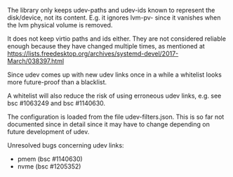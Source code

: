 
The library only keeps udev-paths and udev-ids known to represent the
disk/device, not its content. E.g. it ignores lvm-pv-<pv-uuid> since it
vanishes when the lvm physical volume is removed.

It does not keep virtio paths and ids either. They are not considered
reliable enough because they have changed multiple times, as mentioned at
https://lists.freedesktop.org/archives/systemd-devel/2017-March/038397.html

Since udev comes up with new udev links once in a while a whitelist looks
more future-proof than a blacklist.

A whitelist will also reduce the risk of using erroneous udev links, e.g. see
bsc #1063249 and bsc #1140630.

The configuration is loaded from the file udev-filters.json. This is
so far not documented since in detail since it may have to change
depending on future development of udev.

Unresolved bugs concerning udev links:
- pmem (bsc #1140630)
- nvme (bsc #1205352)

